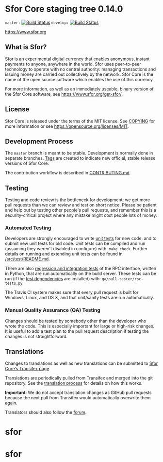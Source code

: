 Sfor Core staging tree 0.14.0
===============================

`master:` [![Build Status](https://travis-ci.org/sforpay/sfor.svg?branch=master)](https://travis-ci.org/sforpay/sfor) `develop:` [![Build Status](https://travis-ci.org/sforpay/sfor.svg?branch=develop)](https://travis-ci.org/sforpay/sfor/branches)

https://www.sfor.org


What is Sfor?
----------------

Sfor is an experimental digital currency that enables anonymous, instant
payments to anyone, anywhere in the world. Sfor uses peer-to-peer technology
to operate with no central authority: managing transactions and issuing money
are carried out collectively by the network. Sfor Core is the name of the open
source software which enables the use of this currency.

For more information, as well as an immediately useable, binary version of
the Sfor Core software, see https://www.sfor.org/get-sfor/.


License
-------

Sfor Core is released under the terms of the MIT license. See [COPYING](COPYING) for more
information or see https://opensource.org/licenses/MIT.

Development Process
-------------------

The `master` branch is meant to be stable. Development is normally done in separate branches.
[Tags](https://github.com/sforpay/sfor/tags) are created to indicate new official,
stable release versions of Sfor Core.

The contribution workflow is described in [CONTRIBUTING.md](CONTRIBUTING.md).

Testing
-------

Testing and code review is the bottleneck for development; we get more pull
requests than we can review and test on short notice. Please be patient and help out by testing
other people's pull requests, and remember this is a security-critical project where any mistake might cost people
lots of money.

### Automated Testing

Developers are strongly encouraged to write [unit tests](src/test/README.md) for new code, and to
submit new unit tests for old code. Unit tests can be compiled and run
(assuming they weren't disabled in configure) with: `make check`. Further details on running
and extending unit tests can be found in [/src/test/README.md](/src/test/README.md).

There are also [regression and integration tests](/qa) of the RPC interface, written
in Python, that are run automatically on the build server.
These tests can be run (if the [test dependencies](/qa) are installed) with: `qa/pull-tester/rpc-tests.py`

The Travis CI system makes sure that every pull request is built for Windows, Linux, and OS X, and that unit/sanity tests are run automatically.

### Manual Quality Assurance (QA) Testing

Changes should be tested by somebody other than the developer who wrote the
code. This is especially important for large or high-risk changes. It is useful
to add a test plan to the pull request description if testing the changes is
not straightforward.

Translations
------------

Changes to translations as well as new translations can be submitted to
[Sfor Core's Transifex page](https://www.transifex.com/projects/p/sfor/).

Translations are periodically pulled from Transifex and merged into the git repository. See the
[translation process](doc/translation_process.md) for details on how this works.

**Important**: We do not accept translation changes as GitHub pull requests because the next
pull from Transifex would automatically overwrite them again.

Translators should also follow the [forum](https://www.sfor.org/forum/topic/sfor-worldwide-collaboration.88/).
# sfor
# sfor
